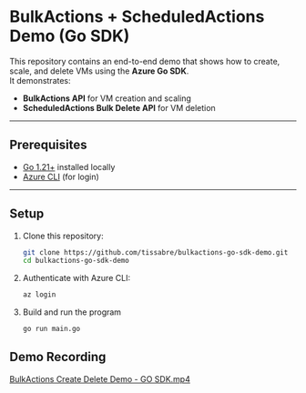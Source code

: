 # BulkActions + ScheduledActions Demo (Go SDK)

This repository contains an end-to-end demo that shows how to create, scale, and delete VMs using the **Azure Go SDK**.  
It demonstrates:  
- **BulkActions API** for VM creation and scaling  
- **ScheduledActions Bulk Delete API** for VM deletion  

---

## Prerequisites

- [Go 1.21+](https://go.dev/dl/) installed locally  
- [Azure CLI](https://learn.microsoft.com/en-us/cli/azure/install-azure-cli) (for login)  

---

## Setup

1. Clone this repository:
   ```bash
   git clone https://github.com/tissabre/bulkactions-go-sdk-demo.git
   cd bulkactions-go-sdk-demo
   ```

2. Authenticate with Azure CLI:
   ```bash
   az login
   ```

3. Build and run the program
   ```bash
   go run main.go
   ```

## Demo Recording
[BulkActions Create Delete Demo - GO SDK.mp4](./recording.mp4)